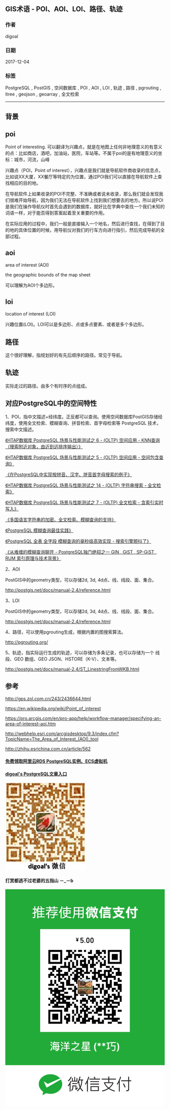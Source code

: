 ## GIS术语 - POI、AOI、LOI、路径、轨迹   
                          
### 作者                          
digoal                          
                          
### 日期                          
2017-12-04                         
                          
### 标签                          
PostgreSQL , PostGIS , 空间数据库 , POI , AOI , LOI , 轨迹 , 路径 , pgrouting , ltree , geojson , geoarray , 全文检索    
                          
----                          
                          
## 背景    
  
## poi  
Point of interesting. 可以翻译为兴趣点，就是在地图上任何非地理意义的有意义的点：比如商店，酒吧，加油站，医院，车站等。不属于poi的是有地理意义的坐标：城市，河流，山峰   
  
兴趣点（POI，Point of interest），兴趣点是我们就是导航软件商收录的信息点，比如说XX大厦，XX餐厅等特定的为位置，通过POI我们可以直接在导航软件上查找相应的目的地。  
  
在导航软件上如果收录的POI不完整、不准确或者说未收录，那么我们就会发现我们很难开始导航，因为我们无法在导航软件上找到我们想要去的地方。所以说POI是我们在操作导航仪时首先会遇到的数据库，就好比在字典中查找一个我们未知的词语一样，对于能否得到答案起着至关重要的作用。  
  
在实际应用的过程中，我们一般是直接输入一个地名，然后进行查找，在得到了目的地的具体位置的时候，用导航仪对我们的行车方向进行指引，然后完成导航的全部过程。  
  
## aoi  
  
area of interest (AOI)  
  
the geographic bounds of the map sheet  
  
可以理解为AOI个多边形。  
  
## loi  
  
location of interest (LOI)  
  
兴趣位置(LOI)。LOI可以是多边形、点或多点要素、或者是多个多边形。  
  
## 路径  
  
这个很好理解，指规划好的有先后顺序的路径。常见于导航。  
  
## 轨迹  
  
实际走过的路径。由多个有时序的点组成。  
  
## 对应PostgreSQL中的空间特性  
  
1、POI，指中文描述+经纬度。正反都可以查询。使用空间数据库PostGIS存储经纬度，使用全文检索、模糊查询、拼音检索、首字母检索等 PostgreSQL 技术，搜索中文描述。  
  
[《HTAP数据库 PostgreSQL 场景与性能测试之 6 - (OLTP) 空间应用 - KNN查询（搜索附近对象，由近到远排序输出）》](../201711/20171107_07.md)    
  
[《HTAP数据库 PostgreSQL 场景与性能测试之 5 - (OLTP) 空间应用 - 空间包含查询》](../201711/20171107_06.md)    
  
[《在PostgreSQL中实现按拼音、汉字、拼音首字母搜索的例子》](../201611/20161109_01.md)    
  
[《HTAP数据库 PostgreSQL 场景与性能测试之 14 - (OLTP) 字符串搜索 - 全文检索》](../201711/20171107_15.md)    
  
[《HTAP数据库 PostgreSQL 场景与性能测试之 7 - (OLTP) 全文检索 - 含索引实时写入》](../201711/20171107_08.md)    
  
[《多国语言字符串的加密、全文检索、模糊查询的支持》](../201710/20171020_01.md)    
  
[《PostgreSQL 模糊查询最佳实践》](../201704/20170426_01.md)    
  
[《PostgreSQL 全表 全字段 模糊查询的毫秒级高效实现 - 搜索引擎颤抖了》](../201701/20170106_04.md)    
  
[《从难缠的模糊查询聊开 - PostgreSQL独门绝招之一 GIN , GiST , SP-GiST , RUM 索引原理与技术背景》](../201612/20161231_01.md)    
  
2、AOI  
  
PostGIS中的geometry类型，可以存储2d, 3d, 4d点、线、线段、面、集合。  
  
http://postgis.net/docs/manual-2.4/reference.html  
  
3、LOI  
  
PostGIS中的geometry类型，可以存储2d, 3d, 4d点、线、线段、面、集合。  
  
http://postgis.net/docs/manual-2.4/reference.html  
  
4、路径，可以使用pgrouting生成，根据内置的图搜索算法。  
  
http://pgrouting.org/  
  
5、轨迹，指实际运行生成的轨迹，可以存储为多条记录，也可以存储为一个 线段、GEO 数组、GEO JSON、HSTORE（K-V）、文本等。  
  
http://postgis.net/docs/manual-2.4/ST_LinestringFromWKB.html  
  
## 参考  
  
http://gps.zol.com.cn/243/2436644.html  
  
https://en.wikipedia.org/wiki/Point_of_interest  
  
https://pro.arcgis.com/en/pro-app/help/workflow-manager/specifying-an-area-of-interest-aoi.htm  
  
http://webhelp.esri.com/arcgisdesktop/9.3/index.cfm?TopicName=The_Area_of_Interest_(AOI)_tool  
  
http://zhihu.esrichina.com.cn/article/562  
  
  
  
  
  
  
  
  
  
  
  
  
  
  
  
#### [免费领取阿里云RDS PostgreSQL实例、ECS虚拟机](https://free.aliyun.com/ "57258f76c37864c6e6d23383d05714ea")
  
  
#### [digoal's PostgreSQL文章入口](https://github.com/digoal/blog/blob/master/README.md "22709685feb7cab07d30f30387f0a9ae")
  
  
![digoal's weixin](../pic/digoal_weixin.jpg "f7ad92eeba24523fd47a6e1a0e691b59")
  
  
  
  
  
  
#### 打赏都逃不过老婆的五指山 －_－b  
![wife's weixin ds](../pic/wife_weixin_ds.jpg "acd5cce1a143ef1d6931b1956457bc9f")
  
